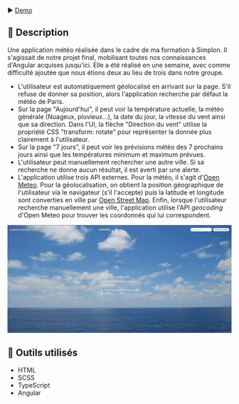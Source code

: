 ▶️ [Demo](https://weather-weblux.vercel.app)

## 📄 Description
Une application météo réalisée dans le cadre de ma formation à Simplon. Il s'agissait de notre projet final, mobilisant toutes nos connaissances d'Angular acquises jusqu'ici. Elle a été réalisé en une semaine, avec comme difficulté ajoutée que nous étions deux au lieu de trois dans notre groupe. 

- L'utilisateur est automatiquement géolocalisé en arrivant sur la page. S'il refuse de donner sa position, alors l'application recherche par défaut la météo de Paris.
- Sur la page "Aujourd'hui", il peut voir la température actuelle, la météo générale (Nuageux, pluvieux...), la date du jour, la vitesse du vent ainsi que sa direction. Dans l'UI, la flèche "Direction du vent" utilise la propriété CSS "transform: rotate" pour représenter la donnée plus clairement à l'utilisateur.
- Sur la page "7 jours", il peut voir les prévisions météo des 7 prochains jours ainsi que les températures minimum et maximum prévues.
- L'utilisateur peut manuellement rechercher une autre ville. Si sa recherche ne donne aucun résultat, il est averti par une alerte.
- L'application utilise trois API externes. Pour la météo, il s'agit d'[Open Meteo](https://open-meteo.com/). Pour la géolocalisation, on obtient la position géographique de l'utilisateur via le navigateur (s'il l'accepte) puis la latitude et longitude sont converties en ville par [Open Street Map](https://nominatim.openstreetmap.org/ui/search.html). Enfin, lorsque l'utilisateur recherche manuellement une ville, l'application utilise l'API _geocoding_ d'Open Meteo pour trouver les coordonnés qui lui correspondent.

![Gif de l'application](preview.gif)

## 🔨 Outils utilisés
- HTML
- SCSS
- TypeScript
- Angular

